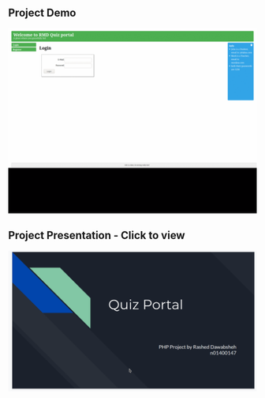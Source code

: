  ## Project Demo
![Project Demo](demo.gif "Project Demo")


 ## Project Presentation - Click to view
[![Project Presentation](slides.png "Project Presentation")](https://docs.google.com/presentation/d/11ZtMwy2x1WHbLZ1ZKQdU58lXWFCI862ojxY5Nwu69tk/edit?usp=sharing "Project Presentation")

